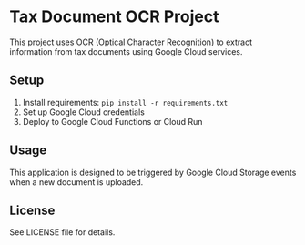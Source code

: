 # Tax Document OCR Project

This project uses OCR (Optical Character Recognition) to extract information from tax documents using Google Cloud services.

## Setup
1. Install requirements: `pip install -r requirements.txt`
2. Set up Google Cloud credentials
3. Deploy to Google Cloud Functions or Cloud Run

## Usage
This application is designed to be triggered by Google Cloud Storage events when a new document is uploaded.

## License
See LICENSE file for details.
